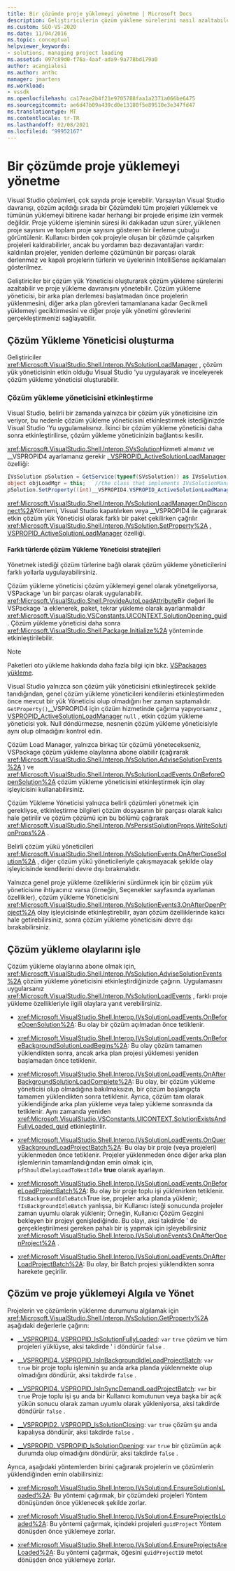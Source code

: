 ```yaml
---
title: Bir çözümde proje yüklemeyi yönetme | Microsoft Docs
description: Geliştiricilerin çözüm yükleme sürelerini nasıl azaltabileceğini ve bir çözüm yük Yöneticisi oluşturarak proje yükleme davranışını nasıl yönetebileceğini öğrenin.
ms.custom: SEO-VS-2020
ms.date: 11/04/2016
ms.topic: conceptual
helpviewer_keywords:
- solutions, managing project loading
ms.assetid: 097c89d0-f76a-4aaf-ada9-9a778bd179a0
author: acangialosi
ms.author: anthc
manager: jmartens
ms.workload:
- vssdk
ms.openlocfilehash: ca17eae2b4f21e9705788faa1a2371a066be6475
ms.sourcegitcommit: ae6d47b09a439cd0e13180f5e89510e3e347fd47
ms.translationtype: MT
ms.contentlocale: tr-TR
ms.lasthandoff: 02/08/2021
ms.locfileid: "99952167"
---
```

# <a name="manage-project-loading-in-a-solution"></a>Bir çözümde proje yüklemeyi yönetme
Visual Studio çözümleri, çok sayıda proje içerebilir. Varsayılan Visual Studio davranışı, çözüm açıldığı sırada bir Çözümdeki tüm projeleri yüklemek ve tümünün yüklemeyi bitirene kadar herhangi bir projede erişime izin vermek değildir. Proje yükleme işleminin süresi iki dakikadan uzun sürer, yüklenen proje sayısını ve toplam proje sayısını gösteren bir ilerleme çubuğu görüntülenir. Kullanıcı birden çok projeyle oluşan bir çözümde çalışırken projeleri kaldırabilirler, ancak bu yordamın bazı dezavantajları vardır: kaldırılan projeler, yeniden derleme çözümünün bir parçası olarak derlenmez ve kapalı projelerin türlerin ve üyelerinin IntelliSense açıklamaları gösterilmez.

 Geliştiriciler bir çözüm yük Yöneticisi oluşturarak çözüm yükleme sürelerini azaltabilir ve proje yükleme davranışını yönetebilir. Çözüm yükleme yöneticisi, bir arka plan derlemesi başlatmadan önce projelerin yüklenmesini, diğer arka plan görevleri tamamlanana kadar Gecikmeli yüklemeyi geciktirmesini ve diğer proje yük yönetimi görevlerini gerçekleştirmenizi sağlayabilir.

## <a name="create-a-solution-load-manager"></a>Çözüm Yükleme Yöneticisi oluşturma
 Geliştiriciler <xref:Microsoft.VisualStudio.Shell.Interop.IVsSolutionLoadManager> , çözüm yük yöneticisinin etkin olduğu Visual Studio 'yu uygulayarak ve inceleyerek çözüm yükleme yöneticisi oluşturabilir.

### <a name="activate-a-solution-load-manager"></a>Çözüm yükleme yöneticisini etkinleştirme
 Visual Studio, belirli bir zamanda yalnızca bir çözüm yük yöneticisine izin veriyor, bu nedenle çözüm yükleme yöneticisini etkinleştirmek istediğinizde Visual Studio 'Yu uygulamalısınız. İkinci bir çözüm yükleme yöneticisi daha sonra etkinleştirilirse, çözüm yükleme yöneticinizin bağlantısı kesilir.

 <xref:Microsoft.VisualStudio.Shell.Interop.SVsSolution>Hizmeti almanız ve __VSPROPID4 ayarlamanız gerekir [. VSPROPID_ActiveSolutionLoadManager](<xref:Microsoft.VisualStudio.Shell.Interop.__VSPROPID4.VSPROPID_ActiveSolutionLoadManager>) özelliği:

```csharp
IVsSolution pSolution = GetService(typeof(SVsSolution)) as IVsSolution;
object objLoadMgr = this;   //the class that implements IVsSolutionManager
pSolution.SetProperty((int)__VSPROPID4.VSPROPID_ActiveSolutionLoadManager, objLoadMgr);
```

 <xref:Microsoft.VisualStudio.Shell.Interop.IVsSolutionLoadManager.OnDisconnect%2A>Yöntemi, Visual Studio kapatılırken veya __VSPROPID4 ile çağırarak etkin çözüm yük Yöneticisi olarak farklı bir paket çekilirken çağrılır <xref:Microsoft.VisualStudio.Shell.Interop.IVsSolution.SetProperty%2A> [. VSPROPID_ActiveSolutionLoadManager](<xref:Microsoft.VisualStudio.Shell.Interop.__VSPROPID4.VSPROPID_ActiveSolutionLoadManager>) özelliği.

#### <a name="strategies-for-different-kinds-of-solution-load-manager"></a>Farklı türlerde çözüm Yükleme Yöneticisi stratejileri
 Yönetmek istediği çözüm türlerine bağlı olarak çözüm yükleme yöneticilerini farklı yollarla uygulayabilirsiniz.

 Çözüm yükleme yöneticisi çözüm yüklemeyi genel olarak yönetgeliyorsa, VSPackage 'un bir parçası olarak uygulanabilir. <xref:Microsoft.VisualStudio.Shell.ProvideAutoLoadAttribute>Bir değeri Ile VSPackage 'a eklenerek, paket, tekrar yükleme olarak ayarlanmalıdır <xref:Microsoft.VisualStudio.VSConstants.UICONTEXT.SolutionOpening_guid> . Çözüm yükleme yöneticisi daha sonra <xref:Microsoft.VisualStudio.Shell.Package.Initialize%2A> yönteminde etkinleştirilebilir.

> [!NOTE]
> Paketleri oto yükleme hakkında daha fazla bilgi için bkz. [VSPackages yükleme](../extensibility/loading-vspackages.md).

 Visual Studio yalnızca son çözüm yük yöneticisini etkinleştirecek şekilde tanıdığından, genel çözüm yükleme yöneticileri kendilerini etkinleştirmeden önce mevcut bir yük Yöneticisi olup olmadığını her zaman saptamalıdır. `GetProperty()`__VSPROPID4 için çözüm hizmetinde çağırma yapıyorsanız [. VSPROPID_ActiveSolutionLoadManager](<xref:Microsoft.VisualStudio.Shell.Interop.__VSPROPID4.VSPROPID_ActiveSolutionLoadManager>) `null` , etkin çözüm yükleme yöneticisi yok. Null döndürmezse, nesnenin çözüm yükleme yöneticisiyle aynı olup olmadığını kontrol edin.

 Çözüm Load Manager, yalnızca birkaç tür çözümü yönetecekseniz, VSPackage çözüm yükleme olaylarına abone olabilir (çağırarak <xref:Microsoft.VisualStudio.Shell.Interop.IVsSolution.AdviseSolutionEvents%2A> ) ve <xref:Microsoft.VisualStudio.Shell.Interop.IVsSolutionLoadEvents.OnBeforeOpenSolution%2A> çözüm yükleme yöneticisini etkinleştirmek için olay işleyicisini kullanabilirsiniz.

 Çözüm Yükleme Yöneticisi yalnızca belirli çözümleri yönetmek için gerekliyse, etkinleştirme bilgileri çözüm dosyasının bir parçası olarak kalıcı hale getirilir ve çözüm çözümü için bu bölümü çağırarak <xref:Microsoft.VisualStudio.Shell.Interop.IVsPersistSolutionProps.WriteSolutionProps%2A> .

 Belirli çözüm yükü yöneticileri <xref:Microsoft.VisualStudio.Shell.Interop.IVsSolutionEvents.OnAfterCloseSolution%2A> , diğer çözüm yükü yöneticileriyle çakışmayacak şekilde olay işleyicisinde kendilerini devre dışı bırakmalıdır.

 Yalnızca genel proje yükleme özelliklerini sürdürmek için bir çözüm yük yöneticisine ihtiyacınız varsa (örneğin, Seçenekler sayfasında ayarlanan özellikler), çözüm yükleme Yöneticisini <xref:Microsoft.VisualStudio.Shell.Interop.IVsSolutionEvents3.OnAfterOpenProject%2A> olay işleyicisinde etkinleştirebilir, ayarı çözüm özelliklerinde kalıcı hale getirebilirsiniz, sonra çözüm yükleme yöneticisini devre dışı bırakabilirsiniz.

## <a name="handle-solution-load-events"></a>Çözüm yükleme olaylarını işle
 Çözüm yükleme olaylarına abone olmak için, <xref:Microsoft.VisualStudio.Shell.Interop.IVsSolution.AdviseSolutionEvents%2A> çözüm yükleme yöneticisini etkinleştirdiğinizde çağırın. Uygulamasını uygularsanız <xref:Microsoft.VisualStudio.Shell.Interop.IVsSolutionLoadEvents> , farklı proje yükleme özellikleriyle ilgili olaylara yanıt verebilirsiniz.

- <xref:Microsoft.VisualStudio.Shell.Interop.IVsSolutionLoadEvents.OnBeforeOpenSolution%2A>: Bu olay bir çözüm açılmadan önce tetiklenir.

- <xref:Microsoft.VisualStudio.Shell.Interop.IVsSolutionLoadEvents.OnBeforeBackgroundSolutionLoadBegins%2A>: Bu olay çözüm tamamen yüklendikten sonra, ancak arka plan projesi yüklemesi yeniden başlamadan önce tetiklenir.

- <xref:Microsoft.VisualStudio.Shell.Interop.IVsSolutionLoadEvents.OnAfterBackgroundSolutionLoadComplete%2A>: Bu olay, bir çözüm yükleme yöneticisi olup olmadığına bakılmaksızın, bir çözüm başlangıçta tamamen yüklendikten sonra tetiklenir. Ayrıca, çözüm tam olarak yüklendiğinde arka plan yükleme veya talep yükleme sonrasında da tetiklenir. Aynı zamanda yeniden <xref:Microsoft.VisualStudio.VSConstants.UICONTEXT.SolutionExistsAndFullyLoaded_guid> etkinleştirilir.

- <xref:Microsoft.VisualStudio.Shell.Interop.IVsSolutionLoadEvents.OnQueryBackgroundLoadProjectBatch%2A>: Bu olay bir proje (veya projeleri) yüklenmeden önce tetiklenir. Projeler yüklenmeden önce diğer arka plan işlemlerinin tamamlandığından emin olmak için, `pfShouldDelayLoadToNextIdle` **true** olarak ayarlayın.

- <xref:Microsoft.VisualStudio.Shell.Interop.IVsSolutionLoadEvents.OnBeforeLoadProjectBatch%2A>: Bu olay bir proje toplu işi yüklenirken tetiklenir. `fIsBackgroundIdleBatch`True ise, projeler arka planda yüklenir; `fIsBackgroundIdleBatch` yanlışsa, bir Kullanıcı isteği sonucunda projeler zaman uyumlu olarak yüklenir; Örneğin, Kullanıcı Çözüm Gezgini bekleyen bir projeyi genişlediğinde. Bu olayı, aksi takdirde ' de gerçekleştirilmesi gereken pahalı bir iş yapmak için işleyebilirsiniz <xref:Microsoft.VisualStudio.Shell.Interop.IVsSolutionEvents3.OnAfterOpenProject%2A> .

- <xref:Microsoft.VisualStudio.Shell.Interop.IVsSolutionLoadEvents.OnAfterLoadProjectBatch%2A>: Bu olay, bir Batch projesi yüklendikten sonra harekete geçirilir.

## <a name="detect-and-manage-solution-and-project-loading"></a>Çözüm ve proje yüklemeyi Algıla ve Yönet
 Projelerin ve çözümlerin yüklenme durumunu algılamak için <xref:Microsoft.VisualStudio.Shell.Interop.IVsSolution.GetProperty%2A> aşağıdaki değerlerle çağırın:

- [__VSPROPID4. VSPROPID_IsSolutionFullyLoaded](<xref:Microsoft.VisualStudio.Shell.Interop.__VSPROPID4.VSPROPID_IsSolutionFullyLoaded>): `var` `true` çözüm ve tüm projeleri yüklüyse, aksi takdirde ' i döndürür `false` .

- [__VSPROPID4. VSPROPID_IsInBackgroundIdleLoadProjectBatch](<xref:Microsoft.VisualStudio.Shell.Interop.__VSPROPID4.VSPROPID_IsInBackgroundIdleLoadProjectBatch>): `var` `true` bir proje toplu işleminin şu anda arka planda yüklenmekte olup olmadığını döndürür, aksi takdirde `false` .

- [__VSPROPID4. VSPROPID_IsInSyncDemandLoadProjectBatch](<xref:Microsoft.VisualStudio.Shell.Interop.__VSPROPID4.VSPROPID_IsInSyncDemandLoadProjectBatch>): `var` bir `true` Proje toplu işi şu anda bir Kullanıcı komutunun veya başka bir açık yükün sonucu olarak zaman uyumlu olarak yükleniyorsa, aksi takdirde döndürür `false` .

- [__VSPROPID2. VSPROPID_IsSolutionClosing](<xref:Microsoft.VisualStudio.Shell.Interop.__VSPROPID2.VSPROPID_IsSolutionClosing>): `var` `true` çözüm şu anda kapalıysa döndürür, aksi takdirde `false` .

- [__VSPROPID. VSPROPID_IsSolutionOpening](<xref:Microsoft.VisualStudio.Shell.Interop.__VSPROPID.VSPROPID_IsSolutionOpening>): `var` `true` bir çözümün açık durumda olup olmadığını döndürür, aksi takdirde `false` .

Ayrıca, aşağıdaki yöntemlerden birini çağırarak projelerin ve çözümlerin yüklendiğinden emin olabilirsiniz:

- <xref:Microsoft.VisualStudio.Shell.Interop.IVsSolution4.EnsureSolutionIsLoaded%2A>: Bu yöntemi çağırmak, bir çözümdeki projeleri Yöntem dönüşünden önce yüklenecek şekilde zorlar.

- <xref:Microsoft.VisualStudio.Shell.Interop.IVsSolution4.EnsureProjectIsLoaded%2A>: Bu yöntemi çağırmak, içindeki projeleri `guidProject` Yöntem dönüşden önce yüklemeye zorlar.

- <xref:Microsoft.VisualStudio.Shell.Interop.IVsSolution4.EnsureProjectsAreLoaded%2A>: Bu yöntemi çağırmak, öğesini `guidProjectID` metot dönüşden önce yüklemeye zorlar.
